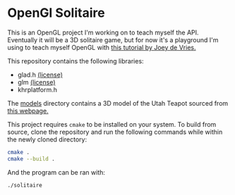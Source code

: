 # OpenGl Solitaire

This is an OpenGL project I'm working on to teach myself the API. Eventually
it will be a 3D solitaire game, but for now it's a playground I'm using to teach
myself OpenGL with [this tutorial by Joey de Vries.](https://learnopengl.com/)

This repository contains the following libraries:

- glad.h [(license)](https://github.com/Dav1dde/glad/blob/glad2/LICENSE)
- glm [(license)](https://github.com/g-truc/glm/blob/master/manual.md#section0)
- khrplatform.h

The [models](https://github.com/nsdigirolamo/opengl-solitaire/tree/main/models)
directory contains a 3D model of the Utah Teapot sourced from
[this webpage.](https://users.cs.utah.edu/~dejohnso/models/teapot.html)

This project requires `cmake` to be installed on your system. To build from
source, clone the repository and run the following commands while within the
newly cloned directory:

```bash
cmake .
cmake --build .
```

And the program can be ran with:

```bash
./solitaire
```